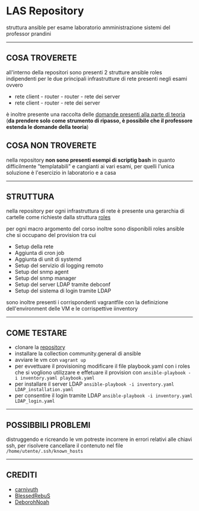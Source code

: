# LAS Repository

struttura ansible per esame laboratorio amministrazione sistemi del professor prandini

---
##  COSA TROVERETE 
all'interno della repositori sono presenti 2 strutture ansible roles indipendenti per le due principali infrastrutture di rete presenti negli esami ovvero

* rete client - router - router - rete dei server
* rete client - router - rete dei server

è inoltre presente una raccolta delle [domande presenti alla parte di teoria](https://github.com/carnivuth/LAS/blob/master/teoria/teoria.md) (**da prendere solo come strumento di ripasso, è possibile che il professore estenda le domande della teoria**) 

##  COSA NON TROVERETE
nella repository **non sono presenti esempi di scriptig bash** in quanto difficilmente "templatabili" e cangianti ai vari esami, per quelli l'unica soluzione è l'esercizio in laboratorio e a casa 

---

## STRUTTURA    
nella repository per ogni infrastruttura di rete è presente una gerarchia di cartelle come richieste dalla struttura [roles](https://docs.ansible.com/ansible/latest/user_guide/playbooks_reuse_roles.html) 

per ogni macro argomento del corso inoltre sono disponibili roles ansible che si occupano del provision tra cui 

* Setup della rete  
* Aggiunta di cron job 
* Aggiunta di unit di systemd
* Setup del servizio di logging remoto
* Setup del snmp agent
* Setup del snmp manager
* Setup del server LDAP tramite debconf
* Setup del sistema di login tramite LDAP

sono inoltre presenti i corrispondenti vagrantfile con la definizione dell'environment delle VM e le corrispettive iinventory 

---
## COME TESTARE
* clonare la [repository](https://github.com/carnivuth/LAS.git)
* installare la collection community.general di ansible 
* avviare le vm con `vagrant up`
* per evvettuare il provisioning modificare il file playbook.yaml con i roles che si vogliono utilizzare e effetuare il provision con
`ansible-playbook -i inventory.yaml playbook.yaml`
* per installare il server LDAP
`ansible-playbook -i inventory.yaml LDAP_installation.yaml`
* per consentire il login tramite LDAP
`ansible-playbook -i inventory.yaml LDAP_login.yaml`
---
## POSSIBBILI PROBLEMI 

distruggendo e ricreando le vm potreste incorrere in errori relativi alle chiavi ssh, per risolvere cancellare il contenuto nel file `/home/utente/.ssh/known_hosts`

---
## CREDITI

* [carnivuth](https://github.com/carnivuth)
* [BlessedRebuS](https://github.com/BlessedRebuS)
* [DeborohNoah](https://github.com/DeborohNoah) 


